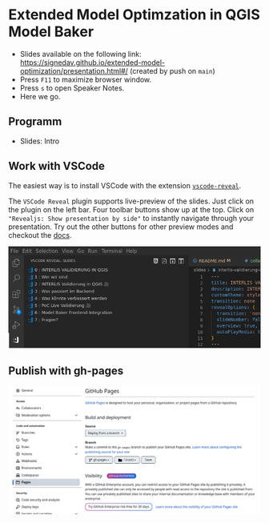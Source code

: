 # Extended Model Optimzation in QGIS Model Baker

- Slides available on the following link: https://signedav.github.io/extended-model-optimization/presentation.html#/ (created by push on `main`)
- Press `F11` to maximize browser window.
- Press `s` to open Speaker Notes.
- Here we go.

## Programm

- Slides: Intro

## Work with VSCode
The easiest way is to install VSCode with the extension
[`vscode-reveal`](https://marketplace.visualstudio.com/items?itemName=evilz.vscode-reveal).

The `VSCode Reveal` plugin supports live-preview of the slides. Just click on the plugin on the left bar. Four toolbar buttons show up at the top. Click on `"Revealjs: Show presentation by side"` to instantly navigate through your presentation. Try out the other buttons for other preview modes and checkout the [docs](https://www.evilznet.com/vscode-reveal/#/README).

![vscode-plugin](vscode-plugin.png)

## Publish with gh-pages
![gh-pages](gh-pages.png)
